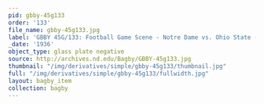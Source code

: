 ```yaml
---
pid: gbby-45g133
order: '133'
file_name: gbby-45g133.jpg
label: 'GBBY 45G/133: Football Game Scene - Notre Dame vs. Ohio State - 1936'
_date: '1936'
object_type: glass plate negative
source: http://archives.nd.edu/Bagby/GBBY-45g133.jpg
thumbnail: "/img/derivatives/simple/gbby-45g133/thumbnail.jpg"
full: "/img/derivatives/simple/gbby-45g133/fullwidth.jpg"
layout: bagby_item
collection: bagby
---
```

